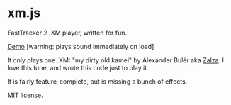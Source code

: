 # xm.js

FastTracker 2 .XM player, written for fun.

[Demo](http://www.a1k0n.net/code/jsxm/) [warning: plays sound immediately on
load]

It only plays one .XM: "my dirty old kamel" by Alexander Bulér aka
[Zalza](http://zalza.bandcamp.com/). I love this tune, and wrote this code just
to play it.

It is fairly feature-complete, but is missing a bunch of effects.

MIT license.
